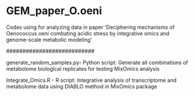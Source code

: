 # GEM_paper_O.oeni
Codes using for analyzing data in paper 'Deciphering mechanisms of Oenococcus oeni combating acidic stress by integrative omics and genome-scale metabolic modeling'

###########################

generate_random_samples.py- Python script: Generate all combinations of metabolome biological replicates for testing MixOmics analysis

Integrate_Omics.R - R script: Integrative analysis of transcriptome and metabolome data using DIABLO method in MixOmics package

